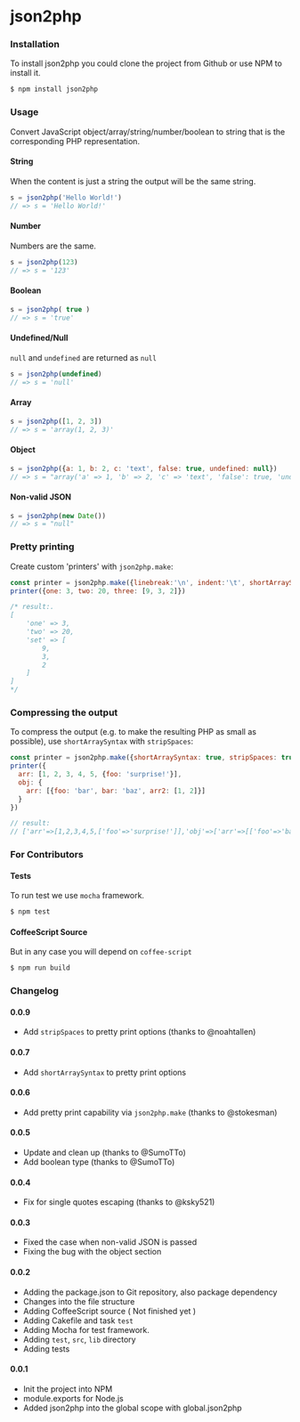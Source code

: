 json2php
========

### Installation

To install json2php you could clone the project from Github or use NPM to install it.

```bash
$ npm install json2php
```

### Usage

Convert JavaScript object/array/string/number/boolean to string that is the corresponding PHP representation.

#### String

When the content is just a string the output will be the same string.

```javascript
s = json2php('Hello World!')
// => s = 'Hello World!'
```

#### Number

Numbers are the same.

```javascript
s = json2php(123)
// => s = '123'
```

#### Boolean

```javascript
s = json2php( true )
// => s = 'true'
```

#### Undefined/Null

`null` and `undefined` are returned as `null`

```javascript
s = json2php(undefined)
// => s = 'null'
```

#### Array

```javascript
s = json2php([1, 2, 3])
// => s = 'array(1, 2, 3)'
```

#### Object

```javascript
s = json2php({a: 1, b: 2, c: 'text', false: true, undefined: null})
// => s = "array('a' => 1, 'b' => 2, 'c' => 'text', 'false': true, 'undefined': null)"
```

#### Non-valid JSON

```javascript
s = json2php(new Date())
// => s = "null"
```

### Pretty printing
Create custom 'printers' with `json2php.make`: 

```javascript
const printer = json2php.make({linebreak:'\n', indent:'\t', shortArraySyntax: true})
printer({one: 3, two: 20, three: [9, 3, 2]})

/* result:.
[
	'one' => 3, 
	'two' => 20, 
	'set' => [
		9, 
		3, 
		2
	]
]
*/
```

### Compressing the output
To compress the output (e.g. to make the resulting PHP as small as possible), use `shortArraySyntax` with `stripSpaces`:

```javascript
const printer = json2php.make({shortArraySyntax: true, stripSpaces: true})
printer({
  arr: [1, 2, 3, 4, 5, {foo: 'surprise!'}],
  obj: {
    arr: [{foo: 'bar', bar: 'baz', arr2: [1, 2]}]
  }
})

// result:
// ['arr'=>[1,2,3,4,5,['foo'=>'surprise!']],'obj'=>['arr'=>[['foo'=>'bar','bar'=>'baz','arr2'=>[1,2]]]],'test'=>'str']
```

### For Contributors

#### Tests

To run test we use `mocha` framework.

```bash
$ npm test
```

#### CoffeeScript Source

But in any case you will depend on `coffee-script`

```bash
$ npm run build
```

### Changelog

#### 0.0.9
  * Add `stripSpaces` to pretty print options (thanks to @noahtallen)

#### 0.0.7
  * Add `shortArraySyntax` to pretty print options

#### 0.0.6
  * Add pretty print capability via `json2php.make` (thanks to @stokesman)

#### 0.0.5
  * Update and clean up (thanks to @SumoTTo)
  * Add boolean type (thanks to @SumoTTo)

#### 0.0.4
  * Fix for single quotes escaping (thanks to @ksky521)

#### 0.0.3
  * Fixed the case when non-valid JSON is passed
  * Fixing the bug with the object section

#### 0.0.2
  * Adding the package.json to Git repository, also package dependency
  * Changes into the file structure
  * Adding CoffeeScript source ( Not finished yet )
  * Adding Cakefile and task `test`
  * Adding Mocha for test framework.
  * Adding `test`, `src`, `lib` directory
  * Adding tests

#### 0.0.1
  * Init the project into NPM
  * module.exports for Node.js
  * Added json2php into the global scope with global.json2php

